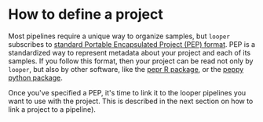 # How to define a project

Most pipelines require a unique way to organize samples, but `looper` subscribes to [standard Portable Encapsulated Project (PEP) format](http://pepkit.github.io). PEP is a standardized way to represent metadata about your project and each of its samples. If you follow this format, then your project can be read not only by `looper`, but also by other software, like the [pepr R package](http://github.com/pepkit/pepr), or the [peppy python package](http://github.com/pepkit/peppy). 

Once you've specified a PEP, it's time to link it to the looper pipelines you want to use with the project. This is described in the next section on how to link a project to a pipeline).
